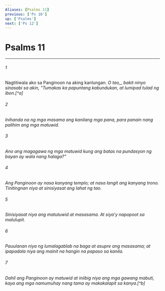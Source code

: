 ```yaml
---
Aliases: [Psalms 11]
previous: ['Ps 10']
up: ['Psalms']
next: ['Ps 12']
---
```

# Psalms 11

***






















###### 1 










Nagtitiwala ako sa Panginoon na aking kanlungan. <i class="trans-change">O tao,_ bakit ninyo sinasabi sa akin, "Tumakas ka papuntang kabundukan, at lumipad tulad ng ibon.[^a] 





















###### 2 










Inihanda na ng mga masama ang kanilang mga pana, para panain nang palihim ang mga matuwid. 





















###### 3 










Ano ang magagawa ng mga matuwid kung ang batas na pundasyon ng bayan ay wala nang halaga?" 





















###### 4 










Ang Panginoon ay nasa kanyang templo; at nasa langit ang kanyang trono. Tinitingnan niya at sinisiyasat ang lahat ng tao. 





















###### 5 










Sinisiyasat niya ang matutuwid at masasama. At siyaʼy napopoot sa malulupit. 





















###### 6 










Pauulanan niya ng lumalagablab na baga at asupre ang masasama; at ipapadala niya ang mainit na hangin na papaso sa kanila. 





















###### 7 










Dahil ang Panginoon ay matuwid at iniibig niya ang mga gawang mabuti, kaya ang mga namumuhay nang tama ay makakalapit sa kanya.[^b]
